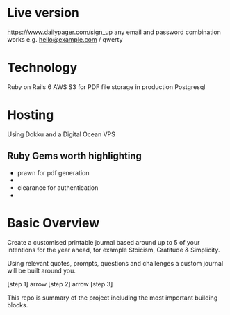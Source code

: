 # Live version

https://www.dailypager.com/sign_up
any email and password combination works e.g. hello@example.com / qwerty

# Technology

Ruby on Rails 6
AWS S3 for PDF file storage in production
Postgresql

# Hosting
Using Dokku and a Digital Ocean VPS

## Ruby Gems worth highlighting
- prawn for pdf generation
- 
- clearance for authentication
- 

# Basic Overview

Create a customised printable journal based around up to 5 of your intentions for the year ahead, for example Stoicism, Gratitude & Simplicity.

Using relevant quotes, prompts, questions and challenges a custom journal will be built around you.

[step 1] arrow [step 2] arrow [step 3]

This repo is summary of the project including the most important building blocks.





